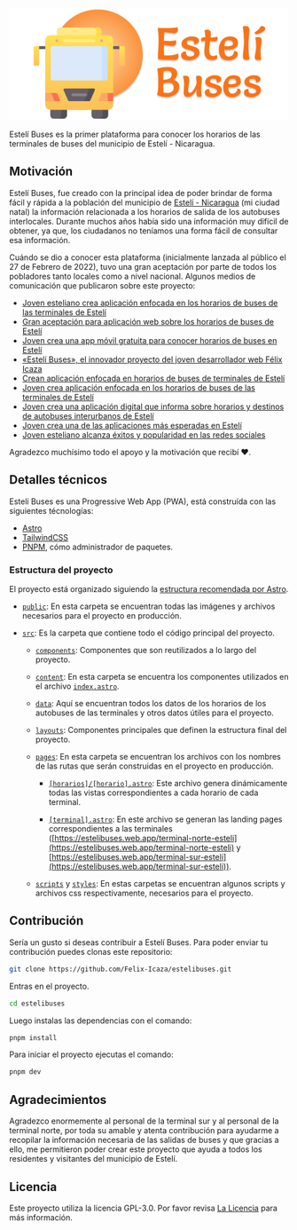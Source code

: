 ![](public/img/estelibuses-logo.png)

Estelí Buses es la primer plataforma para conocer los horarios de las terminales de buses del municipio de Estelí - Nicaragua.

## Motivación

Estelí Buses, fue creado con la principal idea de poder brindar de forma fácil y rápida a la población del municipio de [Estelí - Nicaragua](https://es.wikipedia.org/wiki/Estel%C3%AD) (mi ciudad natal) la información relacionada a los horarios de salida de los autobuses interlocales. Durante muchos años había sido una información muy difícil de obtener, ya que, los ciudadanos no teníamos una forma fácil de consultar esa información.

Cuándo se dio a conocer esta plataforma (inicialmente lanzada al público el 27 de Febrero de 2022), tuvo una gran aceptación por parte de todos los pobladores tanto locales como a nivel nacional. Algunos medios de comunicación que publicaron sobre este proyecto:

- [Joven esteliano crea aplicación enfocada en los horarios de buses de las terminales de Estelí](https://radioabcstereo.com/nota/20991_joven-esteliano-crea-aplicacion-enfocada-en-los-horarios-de-buses-de-las-terminales-de-esteli)
- [Gran aceptación para aplicación web sobre los horarios de buses de Estelí](https://radioabcstereo.com/nota/21129_gran-aceptacion-para-aplicacion-web-sobre-los-horarios-de-buses-de-esteli)
- [Joven crea una app móvil gratuita para conocer horarios de buses en Estelí](https://100noticias.com.ni/nacionales/113758-joven-crea-app-movil-gratuita-horario-bus-esteli/)
- [«Estelí Buses», el innovador proyecto del joven desarrollador web Félix Icaza](https://ipnicaragua.com/esteli-buses-el-innovador-proyecto-del-joven-desarrollador-web-felix-icaza/)
- [Crean aplicación enfocada en horarios de buses de terminales de Estelí](https://radiolaprimerisima.com/noticias-generales/generales/crean-aplicacion-enfocada-en-horarios-de-buses-de-terminales-de-esteli/)
- [Joven crea aplicación enfocada en los horarios de buses de las terminales de Estelí](https://radiouraccansiuna.com/joven-crea-aplicacion-enfocada-en-los-horarios-de-buses-de-las-terminales-de-esteli/)
- [Joven crea una aplicación digital que informa sobre horarios y destinos de autobuses interurbanos de Estelí](https://obreradelatecla.com/joven-crea-una-aplicacion-digital-que-informa-sobre-horarios-y-destinos-de-autobuses-interurbanos-de-esteli/)
- [Joven crea una de las aplicaciones más esperadas en Estelí](https://www.stereo-romance.com/departamentales/esteli/16973-joven-crea-una-de-las-aplicaciones-mas-esperadas-en-esteli.html)
- [Joven esteliano alcanza éxitos y popularidad en las redes sociales](https://www.facebook.com/telenortenic/videos/joven-esteliano-alcanza-%C3%A9xitos-y-popularidad-en-las-redes-sociales/261913276152210/)

Agradezco muchísimo todo el apoyo y la motivación que recibí ❤️.

## Detalles técnicos

Estelí Buses es una Progressive Web App (PWA), está construída con las siguientes técnologías:

- [Astro](https://astro.build/)
- [TailwindCSS](https://tailwindcss.com/)
- [PNPM](https://pnpm.io/), cómo administrador de paquetes.

### Estructura del proyecto

El proyecto está organizado siguiendo la [estructura recomendada por Astro](https://docs.astro.build/es/core-concepts/project-structure/).

- [`public`](public): En esta carpeta se encuentran todas las imágenes y archivos necesarios para el proyecto en producción.

- [`src`](src): Es la carpeta que contiene todo el código principal del proyecto.

  - [`components`](src/components): Componentes que son reutilizados a lo largo del proyecto.

  - [`content`](src/content): En esta carpeta se encuentra los componentes utilizados en el archivo [`index.astro`](https://github.com/Felix-Icaza/estelibuses/blob/main/src/pages/index.astro).

  - [`data`](src/data): Aquí se encuentran todos los datos de los horarios de los autobuses de las terminales y otros datos útiles para el proyecto.

  - [`layouts`](src/layouts): Componentes principales que definen la estructura final del proyecto.

  - [`pages`](src/pages): En esta carpeta se encuentran los archivos con los nombres de las rutas que serán construidas en el proyecto en producción.

    - [`[horarios]/[horario].astro`](src/pages/%5Bhorarios%5D/%5Bhorario%5D.astro): Este archivo genera dinámicamente todas las vistas correspondientes a cada horario de cada terminal.

    - [`[terminal].astro`](src/pages/%5Bterminal%5D.astro): En este archivo se generan las landing pages correspondientes a las terminales ([https://estelibuses.web.app/terminal-norte-esteli](https://estelibuses.web.app/terminal-norte-esteli) y [https://estelibuses.web.app/terminal-sur-esteli](https://estelibuses.web.app/terminal-sur-esteli)).

  - [`scripts`](src/scripts) y [`styles`](src/styles): En estas carpetas se encuentran algunos scripts y archivos css respectivamente, necesarios para el proyecto.

## Contribución

Sería un gusto si deseas contribuir a Estelí Buses. Para poder enviar tu contribución puedes clonas este repositorio:

```bash
git clone https://github.com/Felix-Icaza/estelibuses.git
```

Entras en el proyecto.

```bash
cd estelibuses
```

Luego instalas las dependencias con el comando:

```bash
pnpm install
```

Para iniciar el proyecto ejecutas el comando:

```bash
pnpm dev
```

## Agradecimientos

Agradezco enormemente al personal de la terminal sur y al personal de la terminal norte, por toda su amable y atenta contribución para ayudarme a recopilar la información necesaria de las salidas de buses y que gracias a ello, me permitieron poder crear este proyecto que ayuda a todos los residentes y visitantes del municipio de Estelí.

## Licencia

Este proyecto utiliza la licencia GPL-3.0. Por favor revisa [La Licencia](LICENSE) para más información.
